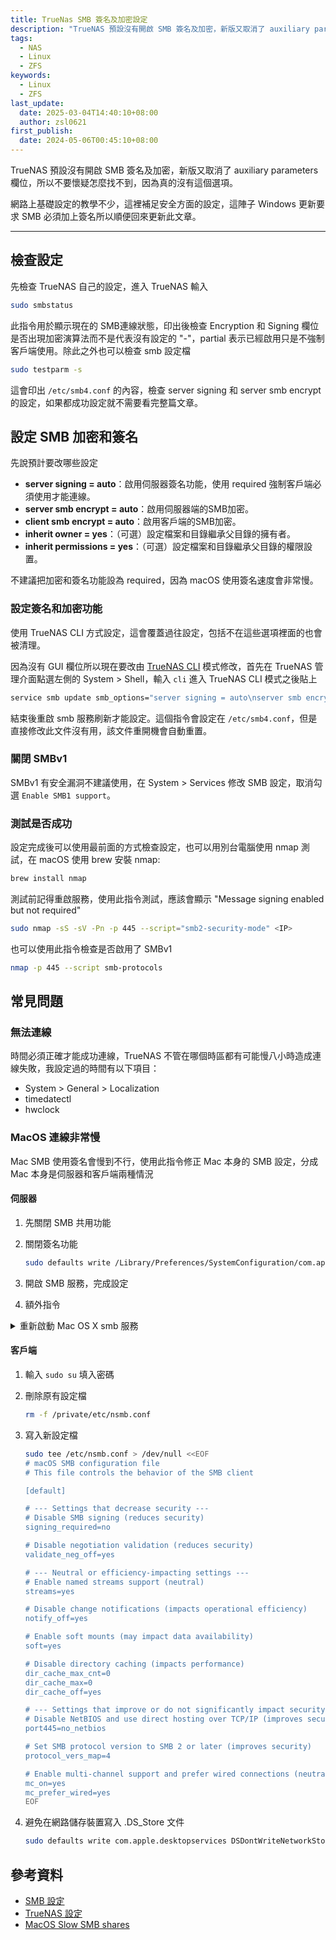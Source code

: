 ```yaml
---
title: TrueNas SMB 簽名及加密設定
description: "TrueNAS 預設沒有開啟 SMB 簽名及加密，新版又取消了 auxiliary parameters 欄位，所以不要懷疑自己找不到，搞老半天就這個能用。"
tags:
  - NAS
  - Linux
  - ZFS
keywords:
  - Linux
  - ZFS
last_update:
  date: 2025-03-04T14:40:10+08:00
  author: zsl0621
first_publish:
  date: 2024-05-06T00:45:10+08:00
---
```


TrueNAS 預設沒有開啟 SMB 簽名及加密，新版又取消了 auxiliary parameters 欄位，所以不要懷疑怎麼找不到，因為真的沒有這個選項。

網路上基礎設定的教學不少，這裡補足安全方面的設定，這陣子 Windows 更新要求 SMB 必須加上簽名所以順便回來更新此文章。

---

## 檢查設定

先檢查 TrueNAS 自己的設定，進入 TrueNAS 輸入

```sh
sudo smbstatus
```

此指令用於顯示現在的 SMB連線狀態，印出後檢查 Encryption 和 Signing 欄位是否出現加密演算法而不是代表沒有設定的 "-"，partial 表示已經啟用只是不強制客戶端使用。除此之外也可以檢查 smb 設定檔

```sh
sudo testparm -s
```

這會印出 `/etc/smb4.conf` 的內容，檢查 server signing 和 server smb encrypt 的設定，如果都成功設定就不需要看完整篇文章。

## 設定 SMB 加密和簽名

先說預計要改哪些設定

- **server signing = auto**：啟用伺服器簽名功能，使用 required 強制客戶端必須使用才能連線。
- **server smb encrypt = auto**：啟用伺服器端的SMB加密。
- **client smb encrypt = auto**：啟用客戶端的SMB加密。
- **inherit owner = yes**：（可選）設定檔案和目錄繼承父目錄的擁有者。
- **inherit permissions = yes**：（可選）設定檔案和目錄繼承父目錄的權限設置。

不建議把加密和簽名功能設為 required，因為 macOS 使用簽名速度會非常慢。

### 設定簽名和加密功能

使用 TrueNAS CLI 方式設定，這會覆蓋過往設定，包括不在這些選項裡面的也會被清理。

因為沒有 GUI 欄位所以現在要改由 [TrueNAS CLI](https://www.truenas.com/docs/scale/24.04/scaleclireference/) 模式修改，首先在 TrueNAS 管理介面點選左側的 System > Shell，輸入 `cli` 進入 TrueNAS CLI 模式之後貼上

```sh
service smb update smb_options="server signing = auto\nserver smb encrypt = auto\nclient smb encrypt = auto\ninherit owner=yes\ninherit permissions=yes"
```

結束後重啟 smb 服務刷新才能設定。這個指令會設定在 `/etc/smb4.conf`，但是直接修改此文件沒有用，該文件重開機會自動重置。

### 關閉 SMBv1

SMBv1 有安全漏洞不建議使用，在 System > Services 修改 SMB 設定，取消勾選 `Enable SMB1 support`。

### 測試是否成功

設定完成後可以使用最前面的方式檢查設定，也可以用別台電腦使用 nmap 測試，在 macOS 使用 brew 安裝 nmap:

```sh
brew install nmap
```

測試前記得重啟服務，使用此指令測試，應該會顯示 "Message signing enabled but not required"

```sh
sudo nmap -sS -sV -Pn -p 445 --script="smb2-security-mode" <IP>
```

也可以使用此指令檢查是否啟用了 SMBv1

```sh
nmap -p 445 --script smb-protocols
```

## 常見問題

### 無法連線

時間必須正確才能成功連線，TrueNAS 不管在哪個時區都有可能慢八小時造成連線失敗，我設定過的時間有以下項目：

- System > General > Localization
- timedatectl
- hwclock

### MacOS 連線非常慢

Mac SMB 使用簽名會慢到不行，使用此指令修正 Mac 本身的 SMB 設定，分成 Mac 本身是伺服器和客戶端兩種情況

#### 伺服器

1. 先關閉 SMB 共用功能
2. 關閉簽名功能

    ```sh
    sudo defaults write /Library/Preferences/SystemConfiguration/com.apple.smb.server SigningRequired -bool FALSE
    ```

3. 開啟 SMB 服務，完成設定

4. 額外指令

<details>

<summary>重新啟動 Mac OS X smb 服務</summary>

在這裡不會用到但是順便把指令放上來

https://gist.github.com/TomCan/7182edff81937687432f

```sh
sudo launchctl unload -w /System/Library/LaunchDaemons/com.apple.smbd.plist
sudo launchctl load -w /System/Library/LaunchDaemons/com.apple.smbd.plist
sudo defaults write /Library/Preferences/SystemConfiguration/com.apple.smb.server.plist EnabledServices -array disk
```

</details>

#### 客戶端

1. 輸入 `sudo su` 填入密碼
2. 刪除原有設定檔

    ```sh
    rm -f /private/etc/nsmb.conf
    ```

3. 寫入新設定檔

    ```sh
    sudo tee /etc/nsmb.conf > /dev/null <<EOF
    # macOS SMB configuration file
    # This file controls the behavior of the SMB client

    [default]

    # --- Settings that decrease security ---
    # Disable SMB signing (reduces security)
    signing_required=no

    # Disable negotiation validation (reduces security)
    validate_neg_off=yes

    # --- Neutral or efficiency-impacting settings ---
    # Enable named streams support (neutral)
    streams=yes

    # Disable change notifications (impacts operational efficiency)
    notify_off=yes

    # Enable soft mounts (may impact data availability)
    soft=yes

    # Disable directory caching (impacts performance)
    dir_cache_max_cnt=0
    dir_cache_max=0
    dir_cache_off=yes

    # --- Settings that improve or do not significantly impact security ---
    # Disable NetBIOS and use direct hosting over TCP/IP (improves security)
    port445=no_netbios

    # Set SMB protocol version to SMB 2 or later (improves security)
    protocol_vers_map=4

    # Enable multi-channel support and prefer wired connections (neutral, generally safe)
    mc_on=yes
    mc_prefer_wired=yes
    EOF
    ```

4. 避免在網路儲存裝置寫入 .DS_Store 文件

    ```sh
    sudo defaults write com.apple.desktopservices DSDontWriteNetworkStores -bool TRUE
    ```

## 參考資料

- [SMB 設定](https://www.reddit.com/r/truenas/comments/z9q6g5/enabling_smb_encryption_in_trusnas/)
- [TrueNAS 設定](https://www.truenas.com/community/threads/smb-signing-vulnerability-truenas-scale-22-12-2.110467/)
- [MacOS Slow SMB shares](https://www.reddit.com/r/MacOS/comments/17jgiyw/macos_slow_smb_shares/)
